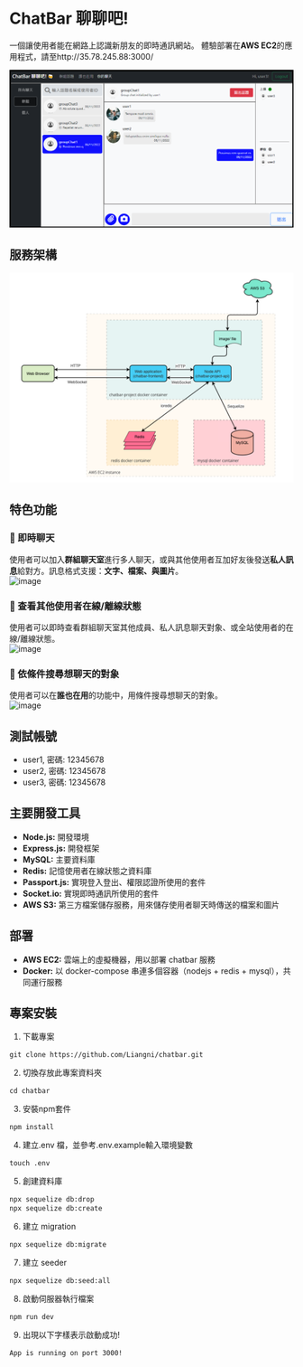 # ChatBar 聊聊吧!
一個讓使用者能在網路上認識新朋友的即時通訊網站。
體驗部署在**AWS EC2**的應用程式，請至http://35.78.245.88:3000/

![image](/readme-materials/group_messages.png)

## 服務架構
![image](/readme-materials/flowchart-1.png)

## 特色功能
### :star2: 即時聊天
使用者可以加入**群組聊天室**進行多人聊天，或與其他使用者互加好友後發送**私人訊息**給對方。訊息格式支援：**文字、檔案、與圖片**。
<br/>
![image](/readme-materials/send_messages.gif)

### :star2: 查看其他使用者在線/離線狀態
使用者可以即時查看群組聊天室其他成員、私人訊息聊天對象、或全站使用者的在線/離線狀態。
<br/>
![image](/readme-materials/show_online_status.gif)

### :star2: 依條件搜尋想聊天的對象
使用者可以在**誰也在用**的功能中，用條件搜尋想聊天的對象。
<br/>
![image](/readme-materials/filter_users.gif)

## 測試帳號
* user1, 密碼: 12345678
* user2, 密碼: 12345678
* user3, 密碼: 12345678

## 主要開發工具
* **Node.js:** 開發環境
* **Express.js:** 開發框架
* **MySQL:** 主要資料庫
* **Redis:** 記憶使用者在線狀態之資料庫
* **Passport.js:** 實現登入登出、權限認證所使用的套件
* **Socket.io:** 實現即時通訊所使用的套件
* **AWS S3:** 第三方檔案儲存服務，用來儲存使用者聊天時傳送的檔案和圖片

## 部署
* **AWS EC2:** 雲端上的虛擬機器，用以部署 chatbar 服務
* **Docker:** 以 docker-compose 串連多個容器（nodejs + redis + mysql），共同運行服務 

## 專案安裝
1. 下載專案
```
git clone https://github.com/Liangni/chatbar.git
```

2. 切換存放此專案資料夾
```
cd chatbar
```

3. 安裝npm套件
```
npm install
```

4. 建立.env 檔，並參考.env.example輸入環境變數
```
touch .env
```

5. 創建資料庫
```
npx sequelize db:drop
npx sequelize db:create
```

6. 建立 migration
```
npx sequelize db:migrate
```

7. 建立 seeder
```
npx sequelize db:seed:all
```

8. 啟動伺服器執行檔案
```
npm run dev
```

9. 出現以下字樣表示啟動成功!
```
App is running on port 3000!
```



